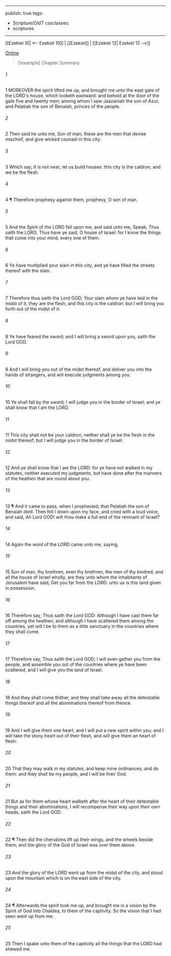 

---
publish: true
tags:
  - Scripture/OldT
cssclasses:
  - scriptures
---
[[Ezekiel 10| <-- Ezekiel 10]] | [[Ezekiel]] | [[Ezekiel 12| Ezekiel 12 -->]]

[Online](https://churchofjesuschrist.org/study/scriptures/ot/ezek/11?lang=eng)

>[!example] Chapter Summary
>
###### 1
1 MOREOVER the spirit lifted me up, and brought me unto the east gate of the LORD's house, which looketh eastward: and behold at the door of the gate five and twenty men; among whom I saw Jaazaniah the son of Azur, and Pelatiah the son of Benaiah, princes of the people.
###### 2
2 Then said he unto me, Son of man, these are the men that devise mischief, and give wicked counsel in this city:
###### 3
3 Which say, It is not near; let us build houses: this city is the caldron, and we be the flesh.
###### 4
4 ¶ Therefore prophesy against them, prophesy, O son of man.
###### 5
5 And the Spirit of the LORD fell upon me, and said unto me, Speak; Thus saith the LORD; Thus have ye said, O house of Israel: for I know the things that come into your mind, every one of them.
###### 6
6 Ye have multiplied your slain in this city, and ye have filled the streets thereof with the slain.
###### 7
7 Therefore thus saith the Lord GOD; Your slain whom ye have laid in the midst of it, they are the flesh, and this city is the caldron: but I will bring you forth out of the midst of it.
###### 8
8 Ye have feared the sword; and I will bring a sword upon you, saith the Lord GOD.
###### 9
9 And I will bring you out of the midst thereof, and deliver you into the hands of strangers, and will execute judgments among you.
###### 10
10 Ye shall fall by the sword; I will judge you in the border of Israel; and ye shall know that I am the LORD.
###### 11
11 This city shall not be your caldron, neither shall ye be the flesh in the midst thereof; but I will judge you in the border of Israel:
###### 12
12 And ye shall know that I am the LORD: for ye have not walked in my statutes, neither executed my judgments, but have done after the manners of the heathen that are round about you.
###### 13
13 ¶ And it came to pass, when I prophesied, that Pelatiah the son of Benaiah died.  Then fell I down upon my face, and cried with a loud voice, and said, Ah Lord GOD!  wilt thou make a full end of the remnant of Israel?
###### 14
14 Again the word of the LORD came unto me, saying,
###### 15
15 Son of man, thy brethren, even thy brethren, the men of thy kindred, and all the house of Israel wholly, are they unto whom the inhabitants of Jerusalem have said, Get you far from the LORD: unto us is this land given in possession.
###### 16
16 Therefore say, Thus saith the Lord GOD: Although I have cast them far off among the heathen, and although I have scattered them among the countries, yet will I be to them as a little sanctuary in the countries where they shall come.
###### 17
17 Therefore say, Thus saith the Lord GOD; I will even gather you from the people, and assemble you out of the countries where ye have been scattered, and I will give you the land of Israel.
###### 18
18 And they shall come thither, and they shall take away all the detestable things thereof and all the abominations thereof from thence.
###### 19
19 And I will give them one heart, and I will put a new spirit within you; and I will take the stony heart out of their flesh, and will give them an heart of flesh:
###### 20
20 That they may walk in my statutes, and keep mine ordinances, and do them: and they shall be my people, and I will be their God.
###### 21
21 But as for them whose heart walketh after the heart of their detestable things and their abominations, I will recompense their way upon their own heads, saith the Lord GOD.
###### 22
22 ¶ Then did the cherubims lift up their wings, and the wheels beside them; and the glory of the God of Israel was over them above.
###### 23
23 And the glory of the LORD went up from the midst of the city, and stood upon the mountain which is on the east side of the city.
###### 24
24 ¶ Afterwards the spirit took me up, and brought me in a vision by the Spirit of God into Chaldea, to them of the captivity.  So the vision that I had seen went up from me.
###### 25
25 Then I spake unto them of the captivity all the things that the LORD had shewed me.



